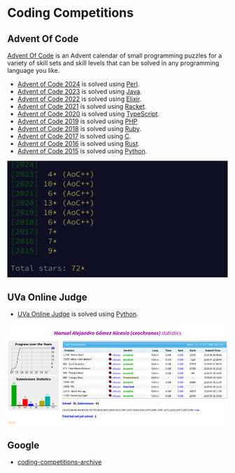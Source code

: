 # Coding Competitions

## Advent Of Code

[Advent Of Code](https://adventofcode.com/) is an Advent calendar of small programming puzzles for a variety of skill sets and skill levels that can be solved in any programming language you like.

+ [Advent of Code 2024](https://github.com/codingcompetitions/AoC-2024) is solved using [Perl](https://www.perl.org/).
+ [Advent of Code 2023](https://github.com/codingcompetitions/AoC-2023) is solved using [Java](https://openjdk.org/projects/jdk/).
+ [Advent of Code 2022](https://github.com/codingcompetitions/AoC-2022) is solved using [Elixir](https://elixir-lang.org/).
+ [Advent of Code 2021](https://github.com/codingcompetitions/AoC-2021) is solved using [Racket](https://racket-lang.org/).
+ [Advent of Code 2020](https://github.com/codingcompetitions/AoC-2020) is solved using [TypeScript](https://www.typescriptlang.org/).
+ [Advent of Code 2019](https://github.com/codingcompetitions/AoC-2019) is solved using [PHP](https://www.php.net/)
+ [Advent of Code 2018](https://github.com/codingcompetitions/AoC-2018) is solved using [Ruby](https://www.ruby-lang.org/en/).
+ [Advent of Code 2017](https://github.com/codingcompetitions/AoC-2017) is solved using [C](https://gcc.gnu.org/).
+ [Advent of Code 2016](https://github.com/codingcompetitions/AoC-2016) is solved using [Rust](https://www.rust-lang.org/).
+ [Advent of Code 2015](https://github.com/codingcompetitions/AoC-2015) is solved using [Python](https://www.python.org/).

![As of 2024-11-03](../resources/images/aoc.png "As of 2024-11-03")

## UVa Online Judge

+ [UVa Online Judge](https://github.com/codingcompetitions/UVa-online-judge) is solved using [Python](https://www.python.org/).

![As of 2024-11-03](../resources/images/uva.png "As of 2024-11-03")

## Google

+ [coding-competitions-archive](https://github.com/codingcompetitions/coding-competitions-archive)
